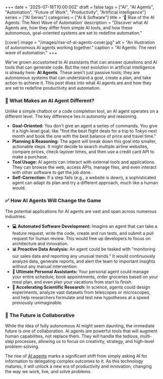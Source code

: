 
+++
date = '2025-07-18T10:00:00Z'
draft = false
tags = ["AI", "AI Agents", "Automation", "Future of Work", "Productivity", "Artificial Intelligence"]
series = ["AI Series"]
categories = ["AI & Software"]
title = '🤖 Rise of the AI Agents: The Next Wave of Automation'
description = "Discover what AI Agents are, how they differ from simple AI tools, and how these autonomous, goal-oriented systems are set to redefine automation."

[cover]
  image = "/images/rise-of-ai-agents-cover.jpg"
  alt = "An illustration of autonomous AI agents working together."
  caption = "AI Agents: The next wave of automation."
+++



We've grown accustomed to AI assistants that can answer questions and AI tools that can generate code. But the next evolution in artificial intelligence is already here: **AI Agents**. These aren't just passive tools; they are autonomous systems that can understand a goal, create a plan, and take action to achieve it. This post dives into what AI agents are and how they are set to redefine productivity and automation.

### 🧠 What Makes an AI Agent Different?

Unlike a simple chatbot or a code completion tool, an AI agent operates on a different level. The key difference lies in autonomy and reasoning.

*   **Goal-Oriented:** You don't give an agent a series of commands. You give it a high-level goal, like "find the best flight deals for a trip to Tokyo next month and book the one with the best balance of price and travel time."
*   **Planning & Reasoning:** The agent will break down this goal into smaller, actionable steps. It might decide to search multiple airline websites, compare prices, check layover times, and then use a credit card API to make a purchase.
*   **Tool Usage:** AI agents can interact with external tools and applications. They can browse the web, access APIs, manage files, and even interact with other software to get the job done.
*   **Self-Correction:** If a step fails (e.g., a website is down), a sophisticated agent can adapt its plan and try a different approach, much like a human would.

### ✅ How AI Agents Will Change the Game

The potential applications for AI agents are vast and span across numerous industries.

- **💻 Automated Software Development:** Imagine an agent that can take a feature request, write the code, create and run tests, and submit a pull request for human review. This would free up developers to focus on architecture and innovation.
- **📊 Proactive Data Analysis:** An agent could be tasked with "monitoring our sales data and reporting any unusual trends." It would continuously analyze data, generate reports, and alert the team to important insights without any manual intervention.
- **🛒 Ultimate Personal Assistants:** Your personal agent could manage your entire schedule, book appointments, order groceries based on your meal plan, and even plan your vacations from start to finish.
- **🚀 Accelerating Scientific Research:** In science, agents could design experiments, analyze vast datasets from telescopes or microscopes, and help researchers formulate and test new hypotheses at a speed previously unimaginable.

### 🔮 The Future is Collaborative

While the idea of fully autonomous AI might seem daunting, the immediate future is one of collaboration. AI agents are powerful tools that will augment human capabilities, not replace them. They will handle the tedious, multi-step processes, allowing us to focus on creativity, strategy, and high-level problem-solving.

The rise of [AI agents](/posts/what-is-ai/) marks a significant shift from simply asking AI for information to delegating complex outcomes to it. As this technology matures, it will unlock a new era of productivity and innovation, changing the way we work, live, and solve problems.
